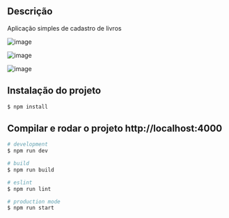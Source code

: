 
## Descrição

 Aplicação simples de cadastro de livros

 ![image](https://github.com/user-attachments/assets/f1ab5e6b-0ec8-4fb5-b2e7-7fef2ddaaa6d)

![image](https://github.com/user-attachments/assets/a077440f-5c5a-448a-955f-7790209e0492)

![image](https://github.com/user-attachments/assets/ba016885-9522-4811-a7cb-816e252d00f9)

## Instalação do projeto

```bash
$ npm install
```

## Compilar e rodar o projeto http://localhost:4000

```bash
# development
$ npm run dev

# build
$ npm run build

# eslint
$ npm run lint  

# production mode
$ npm run start
```
